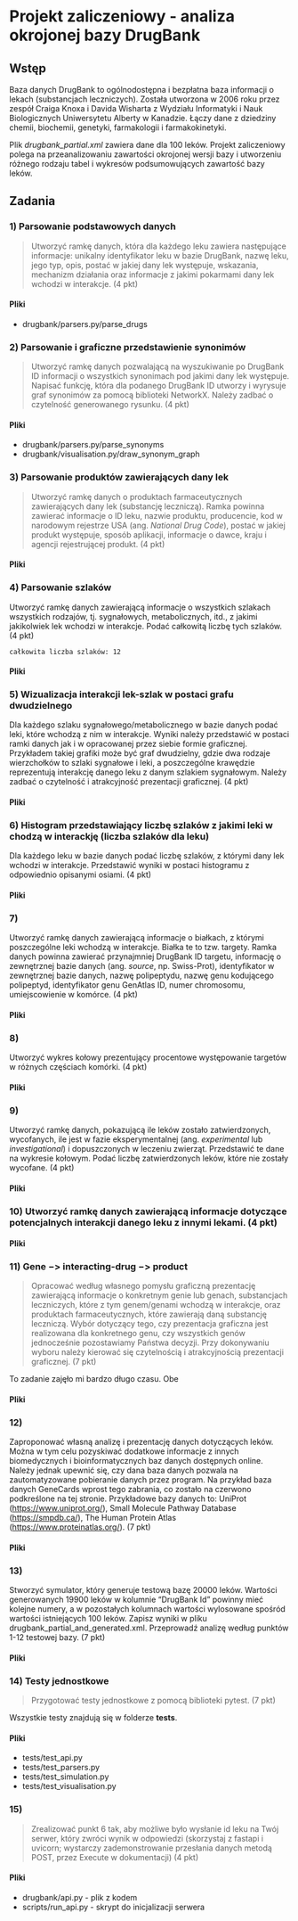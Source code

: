 # Projekt zaliczeniowy - analiza okrojonej bazy DrugBank

## Wstęp
Baza danych DrugBank to ogólnodostępna i bezpłatna baza informacji o lekach
(substancjach leczniczych). Została utworzona w 2006 roku przez zespół Craiga Knoxa i
Davida Wisharta z Wydziału Informatyki i Nauk Biologicznych Uniwersytetu Alberty w
Kanadzie. Łączy dane z dziedziny chemii, biochemii, genetyki, farmakologii i
farmakokinetyki.

Plik *drugbank_partial.xml* zawiera dane dla 100 leków.  Projekt zaliczeniowy polega na przeanalizowaniu zawartości okrojonej wersji bazy i
utworzeniu różnego rodzaju tabel i wykresów podsumowujących zawartość bazy leków.

## Zadania

### 1) Parsowanie podstawowych danych

> Utworzyć ramkę danych, która dla każdego leku zawiera następujące informacje: unikalny
identyfikator leku w bazie DrugBank, nazwę leku, jego typ, opis, postać w jakiej dany lek
występuje, wskazania, mechanizm działania oraz informacje z jakimi pokarmami dany lek
wchodzi w interakcje. (4 pkt)


#### Pliki
- drugbank/parsers.py/parse_drugs

### 2) Parsowanie i graficzne przedstawienie synonimów

> Utworzyć ramkę danych pozwalającą na wyszukiwanie po DrugBank ID informacji o
wszystkich synonimach pod jakimi dany lek występuje. Napisać funkcję, która dla podanego
DrugBank ID utworzy i wyrysuje graf synonimów za pomocą biblioteki NetworkX. Należy
zadbać o czytelność generowanego rysunku. (4 pkt)

#### Pliki
- drugbank/parsers.py/parse_synonyms
- drugbank/visualisation.py/draw_synonym_graph

### 3) Parsowanie produktów zawierających dany lek

> Utworzyć ramkę danych o produktach farmaceutycznych zawierających dany lek
(substancję leczniczą). Ramka powinna zawierać informacje o ID leku, nazwie produktu,
producencie, kod w narodowym rejestrze USA (ang. *National Drug Code*), postać w jakiej
produkt występuje, sposób aplikacji, informacje o dawce, kraju i agencji rejestrującej
produkt. (4 pkt)

#### Pliki


### 4) Parsowanie szlaków 
Utworzyć ramkę danych zawierającą informacje o wszystkich szlakach wszystkich
rodzajów, tj. sygnałowych, metabolicznych, itd., z jakimi jakikolwiek lek wchodzi w interakcje.
Podać całkowitą liczbę tych szlaków. (4 pkt)

```angular2html
całkowita liczba szlaków: 12
```

#### Pliki

### 5) Wizualizacja interakcji lek-szlak w postaci grafu dwudzielnego
Dla każdego szlaku sygnałowego/metabolicznego w bazie danych podać leki, które
wchodzą z nim w interakcje. Wyniki należy przedstawić w postaci ramki danych jak i w
opracowanej przez siebie formie graficznej. Przykładem takiej grafiki może być graf
dwudzielny, gdzie dwa rodzaje wierzchołków to szlaki sygnałowe i leki, a poszczególne
krawędzie reprezentują interakcję danego leku z danym szlakiem sygnałowym. Należy
zadbać o czytelność i atrakcyjność prezentacji graficznej. (4 pkt)

#### Pliki

### 6) Histogram przedstawiający liczbę szlaków z jakimi leki w chodzą w interackję (liczba szlaków dla leku)
Dla każdego leku w bazie danych podać liczbę szlaków, z którymi dany lek wchodzi w
interakcje. Przedstawić wyniki w postaci histogramu z odpowiednio opisanymi osiami.
(4 pkt)

#### Pliki

### 7) 
Utworzyć ramkę danych zawierającą informacje o białkach, z którymi poszczególne leki
wchodzą w interakcje. Białka te to tzw. targety. Ramka danych powinna zawierać
przynajmniej DrugBank ID targetu, informację o zewnętrznej bazie danych (ang. *source*,
np. Swiss-Prot), identyfikator w zewnętrznej bazie danych, nazwę polipeptydu, nazwę genu
kodującego polipeptyd, identyfikator genu GenAtlas ID, numer chromosomu, umiejscowienie
w komórce. (4 pkt)

#### Pliki

### 8) 
Utworzyć wykres kołowy prezentujący procentowe występowanie targetów w różnych częściach komórki. (4 pkt)

#### Pliki

### 9) 
Utworzyć ramkę danych, pokazującą ile leków zostało zatwierdzonych, wycofanych, ile jest w fazie eksperymentalnej (ang. *experimental* lub *investigational*) i dopuszczonych w
leczeniu zwierząt. Przedstawić te dane na wykresie kołowym. Podać liczbę zatwierdzonych
leków, które nie zostały wycofane. (4 pkt)

#### Pliki

### 10) Utworzyć ramkę danych zawierającą informacje dotyczące potencjalnych interakcji danego leku z innymi lekami. (4 pkt)

#### Pliki

### 11) Gene $->$ interacting-drug $->$ product
>Opracować według własnego pomysłu graficzną prezentację zawierającą informacje o
konkretnym genie lub genach, substancjach leczniczych, które z tym genem/genami
wchodzą w interakcje, oraz produktach farmaceutycznych, które zawierają daną substancję
leczniczą. Wybór dotyczący tego, czy prezentacja graficzna jest realizowana dla
konkretnego genu, czy wszystkich genów jednocześnie pozostawiamy Państwa decyzji.
Przy dokonywaniu wyboru należy kierować się czytelnością i atrakcyjnością prezentacji
graficznej. (7 pkt)

To zadanie zajęło mi bardzo długo czasu. Obe

#### Pliki

### 12) 
Zaproponować własną analizę i prezentację danych dotyczących leków. Można w tym
celu pozyskiwać dodatkowe informacje z innych biomedycznych i bioinformatycznych baz
danych dostępnych online. Należy jednak upewnić się, czy dana baza danych pozwala na
zautomatyzowane pobieranie danych przez program. Na przykład baza danych GeneCards
wprost tego zabrania, co zostało na czerwono podkreślone na tej stronie. Przykładowe bazy
danych to: UniProt (https://www.uniprot.org/), Small Molecule Pathway Database
(https://smpdb.ca/), The Human Protein Atlas (https://www.proteinatlas.org/). (7 pkt)

#### Pliki

### 13) 

Stworzyć symulator, który generuje testową bazę 20000 leków. Wartości generowanych
19900 leków w kolumnie “DrugBank Id” powinny mieć kolejne numery, a w pozostałych
kolumnach wartości wylosowane spośród wartości istniejących 100 leków. Zapisz wyniki w
pliku drugbank_partial_and_generated.xml. Przeprowadź analizę według punktów 1-12
testowej bazy. (7 pkt)

#### Pliki

### 14) Testy jednostkowe

> Przygotować testy jednostkowe z pomocą biblioteki pytest. (7 pkt)

Wszystkie testy znajdują się w folderze **tests**.

#### Pliki

- tests/test_api.py
- tests/test_parsers.py
- tests/test_simulation.py
- tests/test_visualisation.py

### 15) 

> Zrealizować punkt 6 tak, aby możliwe było wysłanie id leku na Twój serwer, który zwróci wynik w odpowiedzi (skorzystaj z fastapi i uvicorn; wystarczy zademonstrowanie przesłania
danych metodą POST, przez Execute w dokumentacji) (4 pkt)

#### Pliki

- drugbank/api.py - plik z kodem
- scripts/run_api.py - skrypt do inicjalizacji serwera